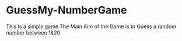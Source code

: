 # GuessMy-NumberGame
This Is a simple game 
The Main Aim of the Game is to Guess a random number between 1&20
